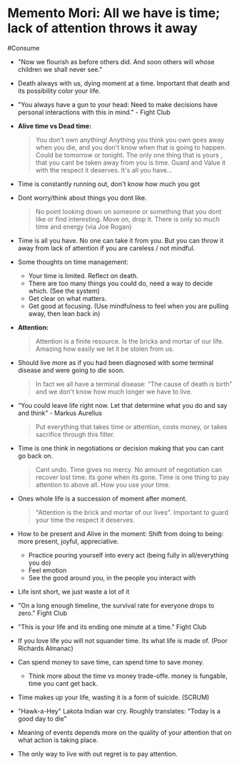 
# Memento Mori: All we have is time; lack of attention throws it away

#Consume

- "Now we flourish as before others did. And soon others will whose children we shall never see."

- Death always with us, dying moment at a time.
 Important that death and its possibility color your life.

- "You always have a gun to your head: Need to make decisions have personal interactions with this in mind." - Fight Club

- **Alive time vs Dead time:**
  
   > You don't own anything! Anything you think you own goes away when
     you die, and you don't know when that is going to happen. Could
     be tomorrow or tonight. The only one thing that is yours , that
     you cant be taken away from you is time.  Guard and Value it with
     the respect it deserves.  It's all you have...

- Time is constantly running out, don't know how much you got

- Dont worry/think about things you dont like.

  > No point looking down on someone or something that you dont like
    or find interesting. Move on, drop it. There is only so much time
    and energy (via Joe Rogan)

- Time is all you have. No one can take it from you. But you can throw it away from lack of attention if you are careless / not mindful. 

- Some thoughts on time management:

  - Your time is limited. Reflect on death.
  - There are too many things you could do, need a way to decide which. (See the system) 
  - Get clear on what matters. 
  - Get good at focusing. (Use mindfulness to feel when you are pulling away, then lean back in)

- **Attention:**

   > Attention is a finite resource.
   > Is the bricks and mortar of our life.
   > Amazing how easily we let it be stolen from us.


- Should live more as if you had been diagnosed with some terminal disease and were going to die soon.

   > In fact we all have a terminal disease: “The cause of death is
     birth” and we don't know how much longer we have to live.

- “You could leave life right now. Let that determine what you do and say and think” - Markus Aurelius
     
   > Put everything that takes time or attention, costs money, or
     takes sacrifice through this filter.

- Time is one think in negotiations or decision making that you can cant go back on.

   > Cant undo. Time gives no mercy.  No amount of negotiation can
  recover lost time. its gone when its gone.  Time is one thing to pay
  attention to above all. How you use *your* time.

- Ones whole life is a succession of moment after moment. 
  > "Attention is the brick and mortar of our lives". Important to guard your time the respect it deserves. 

- How to be present and Alive in the moment:  Shift from doing to being: more present, joyful, appreciative. 

  - Practice pouring yourself into every act (being fully in all/everything you do)
  - Feel emotion
  - See the good around you, in the people you interact with 

- Life isnt short, we just waste a lot of it

- "On a long enough timeline, the survival rate for everyone drops to zero."  Fight Club

- "This is your life and its ending one minute at a time." Fight Club

- If you love life you will not squander time. Its what life is made of. (Poor Richards Almanac)


- Can spend money to save time, can spend time to save money.
  - Think more about the time vs money trade-offe.  money is fungable, time you cant get back.

- Time makes up your life, wasting it is a form of suicide. (SCRUM)

- "Hawk-a-Hey" Lakota Indian war cry. Roughly translates: "Today is a good day to die"

- Meaning of events depends more on the quality of your attention that on what action is taking place.

- The only way to live with out regret is to pay attention.